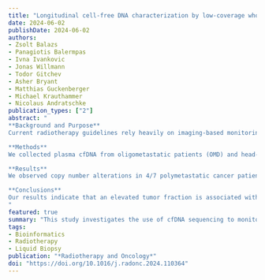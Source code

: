 ```yaml
---
title: "Longitudinal cell-free DNA characterization by low-coverage whole-genome sequencing in patients undergoing high-dose radiotherapy"
date: 2024-06-02
publishDate: 2024-06-02
authors: 
- Zsolt Balazs
- Panagiotis Balermpas
- Ivna Ivankovic
- Jonas Willmann
- Todor Gitchev
- Asher Bryant
- Matthias Guckenberger
- Michael Krauthammer
- Nicolaus Andratschke
publication_types: ["2"]
abstract: "
**Background and Purpose**
Current radiotherapy guidelines rely heavily on imaging-based monitoring. Liquid biopsy monitoring promises to complement imaging by providing frequent systemic information about the tumor. In particular, cell-free DNA (cfDNA) sequencing offers a tumor-agnostic approach, which lends itself to monitoring heterogeneous cohorts of cancer patients.

**Methods**
We collected plasma cfDNA from oligometastatic patients (OMD) and head-and-neck cancer patients (SCCHN) at six time points before, during, and after radiotherapy, and compared them to the plasma samples of healthy and polymetastatic volunteers. We performed low-pass (on average 7x) whole-genome sequencing on 93 plasma cfDNA samples and correlated copy number alterations and fragment length distributions to clinical and imaging findings.

**Results**
We observed copy number alterations in 4/7 polymetastatic cancer patients, 1/7 OMD and 1/7 SCCHN patients, these patients’ imaging showed progression following radiotherapy. Using unsupervised learning, we identified cancer-specific fragment length features that showed a strong correlation with copy number-based tumor fraction estimates. In 4/4 HPV-positive SCCHN patient samples, we detected viral DNA that enabled the monitoring of very low tumor fraction samples.

**Conclusions**
Our results indicate that an elevated tumor fraction is associated with tumor aggressiveness and systemic tumor spread. This information may be used to adapt treatment strategies. Further, we show that by detecting specific sequences such as viral DNA, the sensitivity of detecting cancer from cell-free DNA sequencing data can be greatly increased.
"
featured: true
summary: "This study investigates the use of cfDNA sequencing to monitor tumor dynamics in patients undergoing high-dose radiotherapy, revealing correlations between genetic alterations and clinical outcomes."
tags:
- Bioinformatics
- Radiotherapy
- Liquid Biopsy
publication: "*Radiotherapy and Oncology*"
doi: "https://doi.org/10.1016/j.radonc.2024.110364"
---
```

